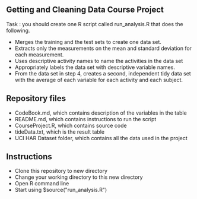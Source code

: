 ## Getting and Cleaning Data Course Project

Task : you should create one R script called run_analysis.R that does the following.

* Merges the training and the test sets to create one data set.
* Extracts only the measurements on the mean and standard deviation for each measurement.
* Uses descriptive activity names to name the activities in the data set
* Appropriately labels the data set with descriptive variable names.
* From the data set in step 4, creates a second, independent tidy data set with the average of each   variable for each activity and each subject.

## Repository files

* CodeBook.md, which contains description of the variables in the table
* README.md, which contains instructions to run the script
* CourseProject.R, which contains source code
* tideData.txt, which is the result table
* UCI HAR Dataset folder, which contains all the data used in the project

## Instructions

* Clone this repository to new directory
* Change your working directory to this new directory
* Open R command line
* Start using $source("run_analysis.R")




